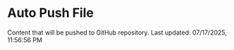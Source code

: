 # Auto Push File

Content that will be pushed to GitHub repository.
Last updated: 07/17/2025, 11:56:56 PM